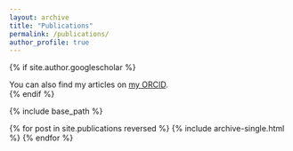 ```yaml
---
layout: archive
title: "Publications"
permalink: /publications/
author_profile: true
---
```


{% if site.author.googlescholar %}
  <div class="wordwrap">You can also find my articles on <a href="{{https://orcid.org/0000-0002-7413-7574}}">my ORCID</a>.</div>
{% endif %}

{% include base_path %}

{% for post in site.publications reversed %}
  {% include archive-single.html %}
{% endfor %}
